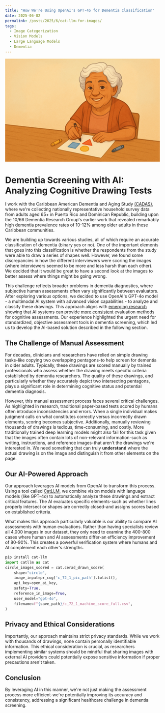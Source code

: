 ```yaml
---
title: "How We're Using OpenAI's GPT-4o for Dementia Classification"
date: 2025-06-02
permalink: /posts/2025/6/cat-llm-for-images/
tags:
  - Image Categorization
  - Vision Models
  - Large Language Models
  - Dementia
---
```


![CatLLM](/images/older_lady_drawing.png)

# Dementia Screening with AI: Analyzing Cognitive Drawing Tests

I work with the Caribbean American Dementia and Aging Study [(CADAS)](https://populationsciences.berkeley.edu/cadas/), where we're collecting nationally representative household survey data from adults aged 65+ in Puerto Rico and Dominican Republic, building upon the 10/66 Dementia Research Group's earlier work that revealed remarkably high dementia prevalence rates of 10-12% among older adults in these Caribbean communities.

We are building up towards various studies, all of which require an accurate classification of dementia (binary yes or no). One of the important elements that goes into this classification is whether the respondents from the study were able to draw a series of shapes well. However, we found some discrepancies in how the different interviewers were scoring the images (where interviewers seemed to be more and less harsh than each other). We decided that it would be great to have a second look at the images to better assess where things might be going wrong.

This challenge reflects broader problems in dementia diagnostics, where subjective human assessments often vary significantly between evaluators. After exploring various options, we decided to use OpenAI's GPT-4o model - a multimodal AI system with advanced vision capabilities - to analyze and classify these drawings. This approach aligns with [emerging research](https://www-nature-com.libproxy.berkeley.edu/articles/s41598-020-74710-9) showing that AI systems can provide [more consistent](https://www.nature.com/articles/s41591-024-03118-z) evaluation methods for cognitive assessments. Our experience highlighted the urgent need for standardized, objective assessment tools in dementia screening, which led us to develop the AI-based solution described in the following section.

## The Challenge of Manual Assessment

For decades, clinicians and researchers have relied on simple drawing tasks-like copying two overlapping pentagons-to help screen for dementia in older adults. Typically, these drawings are scored manually by trained professionals who assess whether the drawing meets specific criteria established by dementia researchers. The quality of these drawings, and particularly whether they accurately depict two intersecting pentagons, plays a significant role in determining cognitive status and potential dementia diagnosis.

However, this manual assessment process faces several critical challenges. As highlighted in research, traditional paper-based tests scored by humans often introduce inconsistencies and errors. When a single individual makes judgment calls on what constitutes correctly versus incorrectly drawn elements, scoring becomes subjective. Additionally, manually reviewing thousands of drawings is tedious, time-consuming, and costly. More traditionally trained deep learning models might also fail for this task given that the images often contain lots of non-relevant information-such as writing, instructions, and reference images-that aren't the drawings we're interested in. We need something that can truly **understand** where the actual drawing is on the image and distinguish it from other elements on the page.

## Our AI-Powered Approach

Our approach leverages AI models from OpenAI to transform this process. Using a tool called [CatLLM](https://pypi.org/project/cat-llm/), we combine vision models with language models (like GPT-4o) to automatically analyze these drawings and extract critical features. The AI evaluates specific elements-such as whether lines properly intersect or shapes are correctly closed-and assigns scores based on established criteria.

What makes this approach particularly valuable is our ability to compare AI assessments with human evaluations. Rather than having specialists review all 4,000 images in our dataset, they only need to examine the 400-800 cases where human and AI assessments differ-an efficiency improvement of 80-90%. This creates a powerful verification system where humans and AI complement each other's strengths.

```python
pip install cat-llm
import catllm as cat
circle_images_scored = cat.cerad_drawn_score(
    shape="circle",
    image_input=pr_cog['c_72_1_pic_path'].tolist(),
    api_key=open_ai_key,
    safety=True,
    reference_in_image=True,
    user_model="gpt-4o",
    filename=f"{save_path}/c_72_1_machine_score_full.csv",
)
```

## Privacy and Ethical Considerations

Importantly, our approach maintains strict privacy standards. While we work with thousands of drawings, none contain personally identifiable information. This ethical consideration is crucial, as researchers implementing similar systems should be mindful that sharing images with external AI providers could potentially expose sensitive information if proper precautions aren't taken.

## Conclusion

By leveraging AI in this manner, we're not just making the assessment process more efficient-we're potentially improving its accuracy and consistency, addressing a significant healthcare challenge in dementia screening.
